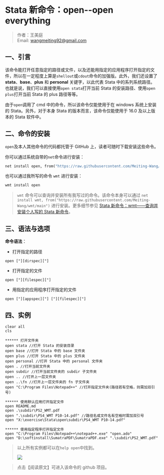 # Stata 新命令：open--open everything

> 作者：王美庭  
> Email: wangmeiting92@gmail.com

## 一、引言

该命令能打开任意指定的路径或文件，以及还能用指定的应用程序打开指定的文件，所以在一定程度上算是`shellout`或`cdout`命令的加强版。此外，我们还设置了 **stata**、**base**、**plus** 和 **personal** 关键字，以此代表 Stata 中的系列系统路径。也就是说，我们可以直接使用`open stata`打开当前 Stata 的安装路径、使用`open plus`打开当前 Stata 的 plus 路径等等。

由于`open`调用了 cmd 中的命令，所以该命令仅能使用于在 windows 系统上安装的 Stata。另外，对于本身 Stata 的版本而言，该命令仅能使用于 16.0 及以上版本的 Stata 软件中。

## 二、命令的安装

`open`及本人其他命令的代码都托管于 GitHub 上，读者可随时下载安装这些命令。

你可以通过系统自带的`net`命令进行安装：

```stata
net install open, from("https://raw.githubusercontent.com/Meiting-Wang/open/main")
```

也可以通过我所写的命令 `wmt` 进行安装：

```stata
wmt install open
```

> `wmt` 命令可以查询并安装所有我写过的命令。该命令本身可以通过 `net install wmt, from("https://raw.githubusercontent.com/Meiting-Wang/wmt/main")` 进行安装。更多细节参见 [Stata 新命令：wmt——查询并安装个人写的 Stata 新命令](https://mp.weixin.qq.com/s/P2V_6et9crS5GeNNfO-6xQ)。

## 三、语法与选项

**命令语法**：

- 打开指定的路径

```stylus
open ["][dirspec]["]
```

- 打开指定的文件

```stylus
open ["][filespec]["]
```

- 用指定的应用程序打开指定的文件

```stylus
open ["][appspec]["] ["][filespec]["]
```

## 四、实例

```stylus
clear all
cls

****** 打开文件夹
open stata //打开 Stata 的安装目录
open base //打开 Stata 中的 base 文件夹
open plus //打开 Stata 中的 plus 文件夹
open personal //打开 Stata 中的 personal 文件夹
open . //打开当前文件夹
open subdir //打开当前文件夹的 subdir 子文件夹
open .. //打开上一层文件夹
open ..\fn //打开上一层文件夹的 fn 子文件夹
open "C:\Program Files\Notepad++" //打开指定文件夹(路径若有空格，则需加双引号)

****** 使用默认应用打开指定文件
open README.md
open .\subdir\PS2_WMT.pdf
open ".\subdir\PS4_WMT P10-14.pdf" //路径名或文件名有空格时需加双引号
open "X:\exercise\Stata\open\subdir\PS4_WMT P10-14.pdf"

****** 使用指定程序打开指定文件
open "C:\Program Files\Notepad++\notepad++.exe" "open.ado"
open "D:\softinstall\SumatraPDF\SumatraPDF.exe" ".\subdir\PS2_WMT.pdf"
```

> 以上所有实例都可以在`help open`中找到。
>
> ![](https://cdn.jsdelivr.net/gh/Meiting-Wang/pictures/picgo/picgo-20210930191918.png)

> 点击【阅读原文】可进入该命令的 github 项目。
